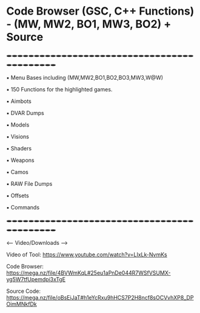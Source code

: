 # Code Browser (GSC, C++ Functions) - (MW, MW2, BO1, MW3, BO2) + Source

🕳🕳🕳🕳🕳🕳🕳🕳🕳🕳🕳🕳🕳🕳🕳🕳🕳🕳🕳🕳🕳🕳🕳🕳🕳🕳🕳🕳🕳🕳🕳🕳🕳🕳🕳🕳🕳🕳🕳🕳🕳🕳🕳

▪ Menu Bases including (MW,MW2,BO1,BO2,BO3,MW3,W@W)

▪ 150 Functions for the highlighted games.

▪ Aimbots

▪ DVAR Dumps

▪ Models

▪ Visions

▪ Shaders

▪ Weapons

▪ Camos

▪ RAW File Dumps

▪ Offsets

▪ Commands

🕳🕳🕳🕳🕳🕳🕳🕳🕳🕳🕳🕳🕳🕳🕳🕳🕳🕳🕳🕳🕳🕳🕳🕳🕳🕳🕳🕳🕳🕳🕳🕳🕳🕳🕳🕳🕳🕳🕳🕳🕳🕳🕳

<-- Video/Downloads -->

Video of Tool:
https://www.youtube.com/watch?v=LIxLk-NvmKs

Code Browser:
https://mega.nz/file/4BVWmKqL#25eu1aPnDe044R7WSfVSUMX-yg5W7tfUpemdpi3xTgE

Source Code:
https://mega.nz/file/oBsEiJaT#h1eYcRxu9hHCS7P2H8ncf8sOCVvhXP8_DPOimMNkfDk
